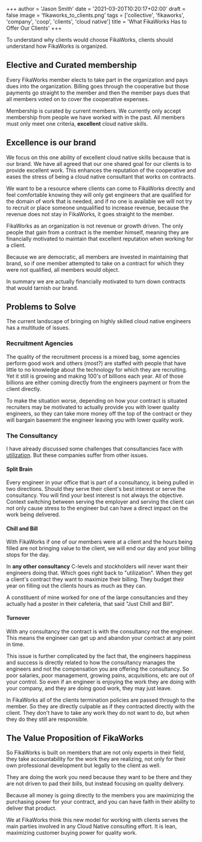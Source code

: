 +++
author = 'Jason Smith'
date = '2021-03-20T10:20:17+02:00'
draft = false
image = 'fikaworks_to_clients.png'
tags = ['collective', 'fikaworks', 'company', 'coop', 'clients', 'cloud native']
title = 'What FikaWorks Has to Offer Our Clients'
+++

To understand why clients would choose FikaWorks, clients should understand how
FikaWorks is organized.

## Elective and Curated membership

Every FikaWorks member elects to take part in the organization and pays dues
into the organization. Billing goes through the cooperative but those payments
go straight to the member and then the member pays dues that all members voted
on to cover the cooperative expenses.

Membership is curated by current members. We currently only accept membership
from people we have worked with in the past. All members must only meet one
criteria, **excellent** cloud native skills.

## Excellence is our brand

We focus on this one ability of excellent cloud native skills because that is
our brand. We have all agreed that our one shared goal for our clients is to
provide excellent work. This enhances the reputation of the cooperative and
eases the stress of being a cloud native consultant that works on contracts.

We want to be a resource where clients can come to FikaWorks directly and feel
comfortable knowing they will only get engineers that are qualified for the
domain of work that is needed, and if no one is available we will not try to
recruit or place someone unqualified to increase revenue, because the revenue
does not stay in FikaWorks, it goes straight to the member.

FikaWorks as an organization is not revenue or growth driven. The only people
that gain from a contract is the member himself, meaning they are financially
motivated to maintain that excellent reputation when working for a client.

Because we are democratic, all members are invested in maintaining that brand,
so if one member attempted to take on a contract for which they were not
qualified, all members would object.

In summary we are actually financially motivated to turn down contracts that
would tarnish our brand.

## Problems to Solve

The current landscape of bringing on highly skilled cloud native engineers has a
multitude of issues.

### Recruitment Agencies

The quality of the recruitment process is a mixed bag, some agencies perform
good work and others (most?) are staffed with people that have little to no
knowledge about the technology for which they are recruiting. Yet it still is
growing and making 100's of billions each year. All of those billions are either
coming directly from the engineers payment or from the client directly.

To make the situation worse, depending on how your contract is situated
recruiters may be motivated to actually provide you with lower quality
engineers, so they can take more money off the top of the contract or they will
bargain basement the engineer leaving you with lower quality work.

### The Consultancy

I have already discussed some challenges that consultancies face with
[utilization](/blog/consultancy-utilization/). But these companies suffer from
other issues.

#### Split Brain

Every engineer in your office that is part of a consultancy, is being pulled in
two directions. Should they serve their client's best interest or serve the
consultancy. You will find your best interest is not always the objective.
Context switching between serving the employer and serving the client can not
only cause stress to the engineer but can have a direct impact on the work being
delivered.

#### Chill and Bill

With FikaWorks if one of our members were at a client and the hours being filled
are not bringing value to the client, we will end our day and your billing stops
for the day.

In **any other consultancy** C-levels and stockholders will never want their
engineers doing that. Which goes right back to "utilization". When they get a
client's contract they want to maximize their billing. They budget their year on
filling out the clients hours as much as they can.

A constituent of mine worked for one of the large consultancies and they
actually had a poster in their cafeteria, that said "Just Chill and Bill".

#### Turnover

With any consultancy the contract is with the consultancy not the engineer. This
means the engineer can get up and abandon your contract at any point in time.

This issue is further complicated by the fact that, the engineers happiness and
success is directly related to how the consultancy manages the engineers and not
the compensation you are offering the consultancy. So poor salaries, poor
management, growing pains, acquisitions, etc are out of your control. So even if
an engineer is enjoying the work they are doing with your company, and they are
doing good work, they may just leave.

In FikaWorks all of the clients termination policies are passed through to the
member. So they are directly culpable as if they contracted directly with the
client. They don't have to take any work they do not want to do, but when they
do they still are responsible.

## The Value Proposition of FikaWorks

So FikaWorks is built on members that are not only experts in their field, they
take accountability for the work they are realizing, not only for their own
professional development but legally to the client as well.

They are doing the work you need because they want to be there and they are not
driven to pad their bills, but instead focusing on quality delivery.

Because all money is going directly to the members you are maximizing the
purchasing power for your contract, and you can have faith in their ability to
deliver that product.

We at FikaWorks think this new model for working with clients serves the main
parties involved in any Cloud Native consulting effort. It is lean, maximizing
customer buying power for quality work.
